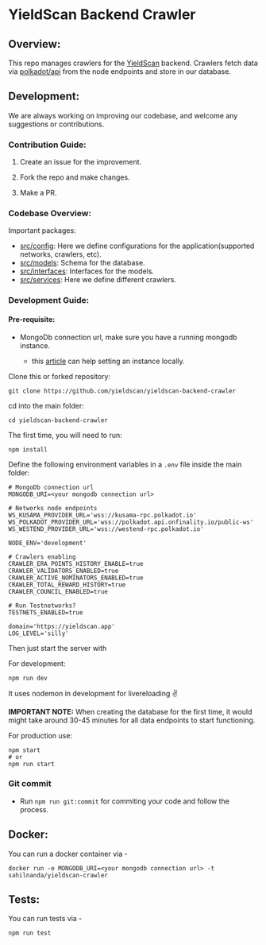 # YieldScan Backend Crawler

## Overview:

This repo manages crawlers for the [YieldScan](https://yieldscan.app) backend. Crawlers fetch data via [polkadot/api](https://github.com/polkadot-js/api) from the node endpoints and store in our database.

## Development:

We are always working on improving our codebase, and welcome any suggestions or contributions.

### Contribution Guide:

1. Create an issue for the improvement.

2. Fork the repo and make changes.

3. Make a PR.

### Codebase Overview:

Important packages:

- [src/config](https://github.com/yieldscan/yieldscan-backend-crawler/tree/master/src/config): Here we define configurations for the application(supported networks, crawlers, etc).
- [src/models](https://github.com/yieldscan/yieldscan-backend-crawler/tree/master/src/models): Schema for the database.
- [src/interfaces](https://github.com/yieldscan/yieldscan-backend-crawler/tree/master/src/interfaces): Interfaces for the models.
- [src/services](https://github.com/yieldscan/yieldscan-backend-crawler/tree/master/src/services): Here we define different crawlers.

### Development Guide:

#### Pre-requisite:

- MongoDb connection url, make sure you have a running mongodb instance.

  - this [article](https://zellwk.com/blog/local-mongodb/#:~:text=To%20connect%20to%20your%20local,databases%20in%20your%20local%20MongoDB.) can help setting an instance locally.

Clone this or forked repository:

```
git clone https://github.com/yieldscan/yieldscan-backend-crawler
```

cd into the main folder:

```
cd yieldscan-backend-crawler
```

The first time, you will need to run:

```
npm install
```

Define the following environment variables in a `.env` file inside the main folder:

```
# MongoDb connection url
MONGODB_URI=<your mongodb connection url>

# Networks node endpoints
WS_KUSAMA_PROVIDER_URL='wss://kusama-rpc.polkadot.io'
WS_POLKADOT_PROVIDER_URL='wss://polkadot.api.onfinality.io/public-ws'
WS_WESTEND_PROVIDER_URL='wss://westend-rpc.polkadot.io'

NODE_ENV='development'

# Crawlers enabling
CRAWLER_ERA_POINTS_HISTORY_ENABLE=true
CRAWLER_VALIDATORS_ENABLED=true
CRAWLER_ACTIVE_NOMINATORS_ENABLED=true
CRAWLER_TOTAL_REWARD_HISTORY=true
CRAWLER_COUNCIL_ENABLED=true

# Run Testnetworks?
TESTNETS_ENABLED=true

domain='https://yieldscan.app'
LOG_LEVEL='silly'
```

Then just start the server with

For development:

```
npm run dev
```

It uses nodemon in development for livereloading ✌️

**IMPORTANT NOTE:** When creating the database for the first time, it would might take around 30-45 minutes for all data endpoints to start functioning.

For production use:

```
npm start
# or
npm run start
```

### Git commit

- Run `npm run git:commit` for commiting your code and follow the process.

## Docker:

You can run a docker container via -

```
docker run -e MONGODB_URI=<your mongodb connection url> -t sahilnanda/yieldscan-crawler
```

## Tests:

You can run tests via -

```
npm run test
```
